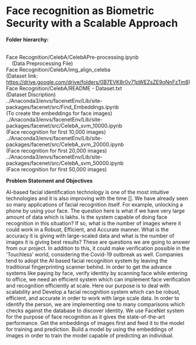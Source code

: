 # Face recognition as Biometric Security with a Scalable Approach

**Folder hierarchy:**

<br>Face Recognition/CelebA/CelebAPre-processing.ipynb </br>            &nbsp;&nbsp;&nbsp; (Data Preprocessing File) &nbsp;
<br>Face Recognition/CelebA/img_align_celeba </br>(Dataset link: https://drive.google.com/drive/folders/0B7EVK8r0v71pWEZsZE9oNnFzTm8)
<br>Face Recognition/CelebA/README - Dataset.txt</br> (Dataset Discription)
<br>../Anaconda3/envs/facenetEnv/Lib/site-packages/facenet/src/Find_Embeddings.ipynb</br> (To create the embeddings for face images)
<br>../Anaconda3/envs/facenetEnv/Lib/site-packages/facenet/src/CelebA_svm_10000.ipynb</br> (Face recognition for first 10,000 images)
<br>../Anaconda3/envs/facenetEnv/Lib/site-packages/facenet/src/CelebA_svm_20000.ipynb</br> (Face recognition for first 20,000 images)
<br>../Anaconda3/envs/facenetEnv/Lib/site-packages/facenet/src/CelebA_svm_50000.ipynb</br> (Face recognition for first 50,000 images)

**Problem Statement and Objectives**

AI-based facial identification technology is one of the most intuitive technologies and it is also improving with the time []. We have already seen so many applications of facial recognition itself. For example, unlocking a phone by using your face.
The question here is what if we have very large amount of data which is lakhs. Is the system capable of doing face recognition in this situation? If so, what is the number of images where it could work in a Robust, Efficient, and Accurate manner. What is the accuracy it is giving with large-scaled data and what is the number of images it is giving best results? These are questions we are going to answer from our project. 
In addition to this, it could make verification possible in the ‘Touchless’ world, considering the Covid-19 outbreak as well. Companies tend to adopt the AI based facial recognition system by leaving the traditional fingerprinting scanner behind. In order to get the advance systems like paying by face, verify identity by scanning face while entering to office, we need an efficient system which can implement face verification and recognition efficiently at scale. 
Here our purpose is to deal with scalability and Develop a facial recognition system which can be robust, efficient, and accurate in order to work with large scale data. In order to identify the person, we are implementing one to many comparisons which checks against the database to discover identity. We use FaceNet system for the purpose of face recognition as it gives the state-of-the-art performance. Get the embeddings of images first and feed it to the model for training and prediction. Build a model by using the embeddings of images in order to train the model capable of predicting an individual.


